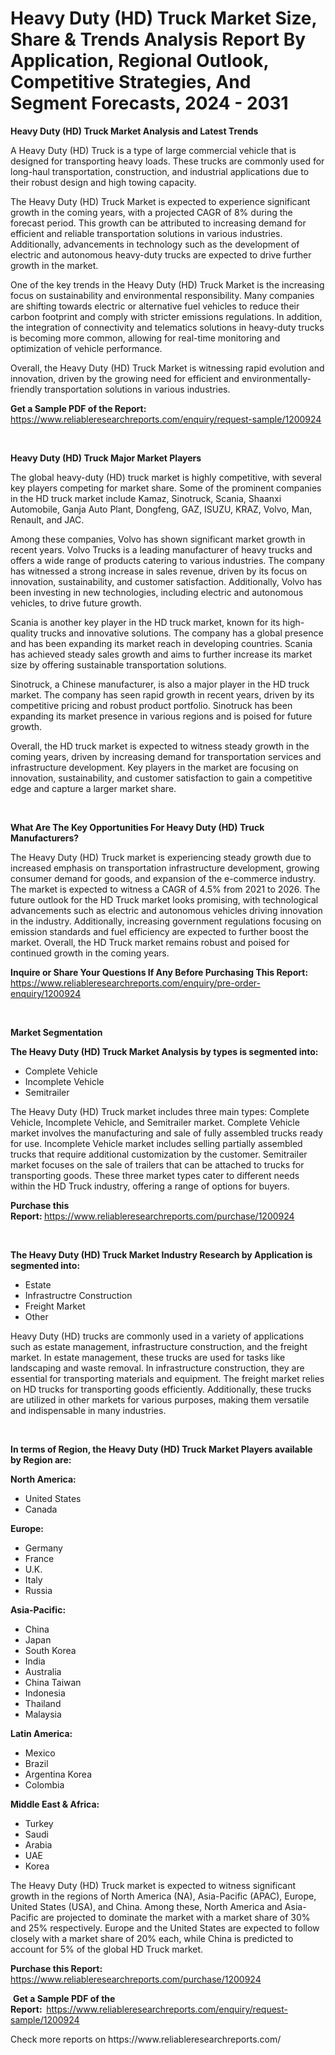 <p><h1>Heavy Duty (HD) Truck Market Size, Share & Trends Analysis Report By Application, Regional Outlook, Competitive Strategies, And Segment Forecasts, 2024 - 2031</h1></p><p><strong>Heavy Duty (HD) Truck Market Analysis and Latest Trends</strong></p>
<p><p>A Heavy Duty (HD) Truck is a type of large commercial vehicle that is designed for transporting heavy loads. These trucks are commonly used for long-haul transportation, construction, and industrial applications due to their robust design and high towing capacity.</p><p>The Heavy Duty (HD) Truck Market is expected to experience significant growth in the coming years, with a projected CAGR of 8% during the forecast period. This growth can be attributed to increasing demand for efficient and reliable transportation solutions in various industries. Additionally, advancements in technology such as the development of electric and autonomous heavy-duty trucks are expected to drive further growth in the market.</p><p>One of the key trends in the Heavy Duty (HD) Truck Market is the increasing focus on sustainability and environmental responsibility. Many companies are shifting towards electric or alternative fuel vehicles to reduce their carbon footprint and comply with stricter emissions regulations. In addition, the integration of connectivity and telematics solutions in heavy-duty trucks is becoming more common, allowing for real-time monitoring and optimization of vehicle performance.</p><p>Overall, the Heavy Duty (HD) Truck Market is witnessing rapid evolution and innovation, driven by the growing need for efficient and environmentally-friendly transportation solutions in various industries.</p></p>
<p><strong>Get a Sample PDF of the Report:&nbsp;</strong> <a href="https://www.reliableresearchreports.com/enquiry/request-sample/1200924">https://www.reliableresearchreports.com/enquiry/request-sample/1200924</a></p>
<p>&nbsp;</p>
<p><strong>Heavy Duty (HD) Truck Major Market Players</strong></p>
<p><p>The global heavy-duty (HD) truck market is highly competitive, with several key players competing for market share. Some of the prominent companies in the HD truck market include Kamaz, Sinotruck, Scania, Shaanxi Automobile, Ganja Auto Plant, Dongfeng, GAZ, ISUZU, KRAZ, Volvo, Man, Renault, and JAC.</p><p>Among these companies, Volvo has shown significant market growth in recent years. Volvo Trucks is a leading manufacturer of heavy trucks and offers a wide range of products catering to various industries. The company has witnessed a strong increase in sales revenue, driven by its focus on innovation, sustainability, and customer satisfaction. Additionally, Volvo has been investing in new technologies, including electric and autonomous vehicles, to drive future growth.</p><p>Scania is another key player in the HD truck market, known for its high-quality trucks and innovative solutions. The company has a global presence and has been expanding its market reach in developing countries. Scania has achieved steady sales growth and aims to further increase its market size by offering sustainable transportation solutions.</p><p>Sinotruck, a Chinese manufacturer, is also a major player in the HD truck market. The company has seen rapid growth in recent years, driven by its competitive pricing and robust product portfolio. Sinotruck has been expanding its market presence in various regions and is poised for future growth.</p><p>Overall, the HD truck market is expected to witness steady growth in the coming years, driven by increasing demand for transportation services and infrastructure development. Key players in the market are focusing on innovation, sustainability, and customer satisfaction to gain a competitive edge and capture a larger market share.</p></p>
<p>&nbsp;</p>
<p><strong>What Are The Key Opportunities For Heavy Duty (HD) Truck Manufacturers?</strong></p>
<p><p>The Heavy Duty (HD) Truck market is experiencing steady growth due to increased emphasis on transportation infrastructure development, growing consumer demand for goods, and expansion of the e-commerce industry. The market is expected to witness a CAGR of 4.5% from 2021 to 2026. The future outlook for the HD Truck market looks promising, with technological advancements such as electric and autonomous vehicles driving innovation in the industry. Additionally, increasing government regulations focusing on emission standards and fuel efficiency are expected to further boost the market. Overall, the HD Truck market remains robust and poised for continued growth in the coming years.</p></p>
<p><strong>Inquire or Share Your Questions If Any Before Purchasing This Report:</strong> <a href="https://www.reliableresearchreports.com/enquiry/pre-order-enquiry/1200924">https://www.reliableresearchreports.com/enquiry/pre-order-enquiry/1200924</a></p>
<p>&nbsp;</p>
<p><strong>Market Segmentation</strong></p>
<p><strong>The Heavy Duty (HD) Truck Market Analysis by types is segmented into:</strong></p>
<p><ul><li>Complete Vehicle</li><li>Incomplete Vehicle</li><li>Semitrailer</li></ul></p>
<p><p>The Heavy Duty (HD) Truck market includes three main types: Complete Vehicle, Incomplete Vehicle, and Semitrailer market. Complete Vehicle market involves the manufacturing and sale of fully assembled trucks ready for use. Incomplete Vehicle market includes selling partially assembled trucks that require additional customization by the customer. Semitrailer market focuses on the sale of trailers that can be attached to trucks for transporting goods. These three market types cater to different needs within the HD Truck industry, offering a range of options for buyers.</p></p>
<p><strong>Purchase this Report:&nbsp;</strong><a href="https://www.reliableresearchreports.com/purchase/1200924">https://www.reliableresearchreports.com/purchase/1200924</a></p>
<p>&nbsp;</p>
<p><strong>The Heavy Duty (HD) Truck Market Industry Research by Application is segmented into:</strong></p>
<p><ul><li>Estate</li><li>Infrastructre Construction</li><li>Freight Market</li><li>Other</li></ul></p>
<p><p>Heavy Duty (HD) trucks are commonly used in a variety of applications such as estate management, infrastructure construction, and the freight market. In estate management, these trucks are used for tasks like landscaping and waste removal. In infrastructure construction, they are essential for transporting materials and equipment. The freight market relies on HD trucks for transporting goods efficiently. Additionally, these trucks are utilized in other markets for various purposes, making them versatile and indispensable in many industries.</p></p>
<p>&nbsp;</p>
<p><strong>In terms of Region, the Heavy Duty (HD) Truck Market Players available by Region are:</strong></p>
<p>
    <p> <strong> North America: </strong>
        <ul>
            <li>United States</li>
            <li>Canada</li>
        </ul>
        </p> 
    <p> <strong> Europe: </strong>
        <ul>
            <li>Germany</li>
            <li>France</li>
            <li>U.K.</li>
            <li>Italy</li>
            <li>Russia</li>
        </ul>
        </p> 
    <p> <strong> Asia-Pacific: </strong>
        <ul>
            <li>China</li>
            <li>Japan</li>
            <li>South Korea</li>
            <li>India</li>
            <li>Australia</li>
            <li>China Taiwan</li>
            <li>Indonesia</li>
            <li>Thailand</li>
            <li>Malaysia</li>
        </ul>
        </p> 
    <p> <strong> Latin America: </strong>
        <ul>
            <li>Mexico</li>
            <li>Brazil</li>
            <li>Argentina Korea</li>
            <li>Colombia</li>
        </ul>
        </p> 
    <p> <strong> Middle East & Africa: </strong>
        <ul>
            <li>Turkey</li>
            <li>Saudi</li>
            <li>Arabia</li>
            <li>UAE</li>
            <li>Korea</li>
        </ul>
    </p>
    </p>
<p><p>The Heavy Duty (HD) Truck market is expected to witness significant growth in the regions of North America (NA), Asia-Pacific (APAC), Europe, United States (USA), and China. Among these, North America and Asia-Pacific are projected to dominate the market with a market share of 30% and 25% respectively. Europe and the United States are expected to follow closely with a market share of 20% each, while China is predicted to account for 5% of the global HD Truck market.</p></p>
<p><strong>Purchase this Report: </strong><a href="https://www.reliableresearchreports.com/purchase/1200924">https://www.reliableresearchreports.com/purchase/1200924</a></p>
<p>&nbsp;<strong>Get a Sample PDF of the Report:&nbsp;&nbsp;</strong><a href="https://www.reliableresearchreports.com/enquiry/request-sample/1200924">https://www.reliableresearchreports.com/enquiry/request-sample/1200924</a></p>
<p><strong></strong></p>
<p>Check more reports on https://www.reliableresearchreports.com/</p>